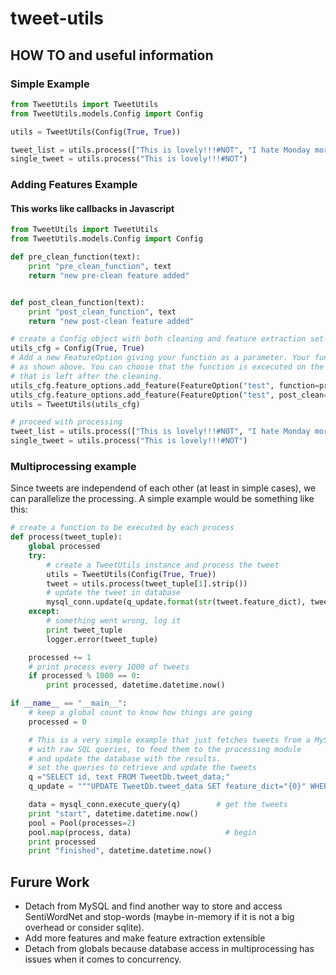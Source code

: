 # tweet-utils
HOW TO and useful information
---
### Simple Example
```python
from TweetUtils import TweetUtils
from TweetUtils.models.Config import Config

utils = TweetUtils(Config(True, True))

tweet_list = utils.process(["This is lovely!!!#NOT", "I hate Monday mornings..."])
single_tweet = utils.process("This is lovely!!!#NOT")
```
### Adding Features Example
#### This works like callbacks in Javascript
```python
from TweetUtils import TweetUtils
from TweetUtils.models.Config import Config

def pre_clean_function(text):
    print "pre_clean_function", text
    return "new pre-clean feature added"


def post_clean_function(text):
    print "post_clean_function", text
    return "new post-clean feature added"

# create a Config object with both cleaning and feature extraction set to True
utils_cfg = Config(True, True)
# Add a new FeatureOption giving your function as a parameter. Your function should take a string as an input.
# as shown above. You can choose that the function is excecuted on the original tweet text or the text 
# that is left after the cleaning.
utils_cfg.feature_options.add_feature(FeatureOption("test", function=pre_clean_function))
utils_cfg.feature_options.add_feature(FeatureOption("test", post_clean=True, function=post_clean_function))
utils = TweetUtils(utils_cfg)

# proceed with processing
tweet_list = utils.process(["This is lovely!!!#NOT", "I hate Monday mornings..."])
single_tweet = utils.process("This is lovely!!!#NOT")

```

### Multiprocessing example
Since tweets are independend of each other (at least in simple cases), we can parallelize the processing.
A simple example would be something like this:

```python
# create a function to be executed by each process
def process(tweet_tuple):
    global processed
    try:
        # create a TweetUtils instance and process the tweet
        utils = TweetUtils(Config(True, True))
        tweet = utils.process(tweet_tuple[1].strip())
        # update the tweet in database
        mysql_conn.update(q_update.format(str(tweet.feature_dict), tweet_tuple[0]))
    except:
        # something went wrong, log it
        print tweet_tuple
        logger.error(tweet_tuple)

    processed += 1
    # print process every 1000 of tweets
    if processed % 1000 == 0:
        print processed, datetime.datetime.now()

if __name__ == "__main__":
    # keep a global count to know how things are going
    processed = 0

    # This is a very simple example that just fetches tweets from a MySQL
    # with raw SQL queries, to feed them to the processing module
    # and update the database with the results.
    # set the queries to retrieve and update the tweets
    q ="SELECT id, text FROM TweetDb.tweet_data;"
    q_update = """UPDATE TweetDb.tweet_data SET feature_dict="{0}" WHERE id="{1}";"""

    data = mysql_conn.execute_query(q)        # get the tweets
    print "start", datetime.datetime.now()
    pool = Pool(processes=2)
    pool.map(process, data)                     # begin
    print processed
    print "finished", datetime.datetime.now()
```

## Furure Work
* Detach from MySQL and find another way to store and access SentiWordNet and stop-words 
 (maybe in-memory if it is not a big overhead or consider sqlite).
* Add more features and make feature extraction extensible
* Detach from globals because database access in multiprocessing has issues when it comes to concurrency.
